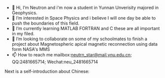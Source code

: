 - 👋 Hi, I’m Neutron and i'm now a student in Yunnan Unverisity majored in Geophysics.
- 👀 I’m interested in Space Physics and i believe I will one day be able to push the boundaries of this field.
- 🌱 I’m currently learning MATLAB FORTRAN and C these are all important in my filed.
- 💞️ I’m looking to collaborate on some of my schoolmates to finish a project about Magnetospheric apical magnetic reconnection using data form NASA's MMS
- 📫 How to reach me mailbox:neutrn_star@mail.ynu.edu.cn; QQ:2481665714; Wechat:neu_2481665714

<!---
NeuStr-Ynu/NeuStr-Ynu is a ✨ special ✨ repository because its `README.md` (this file) appears on your GitHub profile.
You can click the Preview link to take a look at your changes.
--->
Next is a self-introduction about Chinese:
